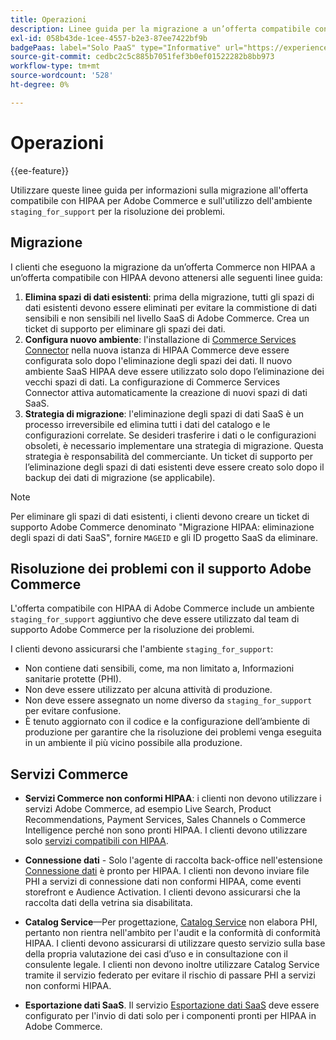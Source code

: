 ```yaml
---
title: Operazioni
description: Linee guida per la migrazione a un’offerta compatibile con HIPAA e per l’utilizzo dell’ambiente di staging secondario per la risoluzione dei problemi.
exl-id: 058b43de-1cee-4557-b2e3-87ee7422bf9b
badgePaas: label="Solo PaaS" type="Informative" url="https://experienceleague.adobe.com/it/docs/commerce/user-guides/product-solutions" tooltip="Applicabile solo ai progetti Adobe Commerce on Cloud (infrastruttura PaaS gestita da Adobe) e ai progetti on-premise."
source-git-commit: cedbc2c5c885b7051fef3b0ef01522282b8bb973
workflow-type: tm+mt
source-wordcount: '528'
ht-degree: 0%

---
```


# Operazioni

{{ee-feature}}

Utilizzare queste linee guida per informazioni sulla migrazione all&#39;offerta compatibile con HIPAA per Adobe Commerce e sull&#39;utilizzo dell&#39;ambiente `staging_for_support` per la risoluzione dei problemi.

## Migrazione

I clienti che eseguono la migrazione da un’offerta Commerce non HIPAA a un’offerta compatibile con HIPAA devono attenersi alle seguenti linee guida:

1. **Elimina spazi di dati esistenti**: prima della migrazione, tutti gli spazi di dati esistenti devono essere eliminati per evitare la commistione di dati sensibili e non sensibili nel livello SaaS di Adobe Commerce. Crea un ticket di supporto per eliminare gli spazi dei dati.
1. **Configura nuovo ambiente**: l&#39;installazione di [Commerce Services Connector](https://experienceleague.adobe.com/it/docs/commerce/user-guides/integration-services/saas) nella nuova istanza di HIPAA Commerce deve essere configurata solo dopo l&#39;eliminazione degli spazi dei dati. Il nuovo ambiente SaaS HIPAA deve essere utilizzato solo dopo l’eliminazione dei vecchi spazi di dati. La configurazione di Commerce Services Connector attiva automaticamente la creazione di nuovi spazi di dati SaaS.
1. **Strategia di migrazione**: l&#39;eliminazione degli spazi di dati SaaS è un processo irreversibile ed elimina tutti i dati del catalogo e le configurazioni correlate. Se desideri trasferire i dati o le configurazioni obsoleti, è necessario implementare una strategia di migrazione. Questa strategia è responsabilità del commerciante. Un ticket di supporto per l’eliminazione degli spazi di dati esistenti deve essere creato solo dopo il backup dei dati di migrazione (se applicabile).

>[!NOTE]
>Per eliminare gli spazi di dati esistenti, i clienti devono creare un ticket di supporto Adobe Commerce denominato &quot;Migrazione HIPAA: eliminazione degli spazi di dati SaaS&quot;, fornire `MAGEID` e gli ID progetto SaaS da eliminare.

## Risoluzione dei problemi con il supporto Adobe Commerce

L&#39;offerta compatibile con HIPAA di Adobe Commerce include un ambiente `staging_for_support` aggiuntivo che deve essere utilizzato dal team di supporto Adobe Commerce per la risoluzione dei problemi.

I clienti devono assicurarsi che l&#39;ambiente `staging_for_support`:

- Non contiene dati sensibili, come, ma non limitato a, Informazioni sanitarie protette (PHI).
- Non deve essere utilizzato per alcuna attività di produzione.
- Non deve essere assegnato un nome diverso da `staging_for_support` per evitare confusione.
- È tenuto aggiornato con il codice e la configurazione dell’ambiente di produzione per garantire che la risoluzione dei problemi venga eseguita in un ambiente il più vicino possibile alla produzione.

## Servizi Commerce

- **Servizi Commerce non conformi HIPAA**: i clienti non devono utilizzare i servizi Adobe Commerce, ad esempio Live Search, Product Recommendations, Payment Services, Sales Channels o Commerce Intelligence perché non sono pronti HIPAA. I clienti devono utilizzare solo [servizi compatibili con HIPAA](overview.md).

- **Connessione dati** - Solo l&#39;agente di raccolta back-office nell&#39;estensione [Connessione dati](https://experienceleague.adobe.com/it/docs/commerce/data-connection/overview) è pronto per HIPAA. I clienti non devono inviare file PHI a servizi di connessione dati non conformi HIPAA, come eventi storefront e Audience Activation. I clienti devono assicurarsi che la raccolta dati della vetrina sia disabilitata.

- **Catalog Service**—Per progettazione, [Catalog Service](https://experienceleague.adobe.com/it/docs/commerce/catalog-service/overview) non elabora PHI, pertanto non rientra nell&#39;ambito per l&#39;audit e la conformità di conformità HIPAA. I clienti devono assicurarsi di utilizzare questo servizio sulla base della propria valutazione dei casi d’uso e in consultazione con il consulente legale. I clienti non devono inoltre utilizzare Catalog Service tramite il servizio federato per evitare il rischio di passare PHI a servizi non conformi HIPAA.

- **Esportazione dati SaaS**. Il servizio [Esportazione dati SaaS](https://experienceleague.adobe.com/it/docs/commerce/saas-data-export/overview) deve essere configurato per l&#39;invio di dati solo per i componenti pronti per HIPAA in Adobe Commerce.
